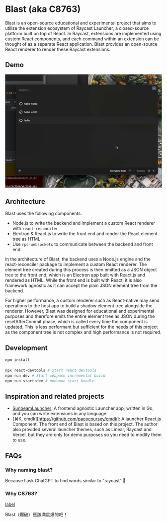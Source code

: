 # Blast (aka C8763)

Blast is an open-source educational and experimental project that aims to utilize the extension ecosystem of Raycast Launcher, a closed-source platform built on top of React. In Raycast, extensions are implemented using custom React components, and each command within an extension can be thought of as a separate React application. Blast provides an open-source React renderer to render these Raycast extensions.

## Demo

![demo_todo](./docs/media/demo_todo.gif)

## Architecture

Blast uses the following components:

- Node.js to write the backend and implement a custom React renderer with `react-reconciler`
- Electron & React.js to write the front end and render the React element tree as HTML
- Use `rpc-websockets` to communicate between the backend and front end

In the architecture of Blast, the backend uses a Node.js engine and the react-reconciler package to implement a custom React renderer. The element tree created during this process is then emitted as a JSON object tree to the front end, which is an Electron app built with React.js and rendered as HTML. While the front end is built with React, it is also framework agnostic as it can accept the plain JSON element tree from the backend.

For higher performance, a custom renderer such as React-native may send operations to the host app to build a shadow element tree alongside the renderer. However, Blast was designed for educational and experimental purposes and therefore emits the entire element tree as JSON during the resetAfterCommit phase, which is called every time the component is updated. This is less performant but sufficient for the needs of this project as the component tree is not complex and high performance is not required.

## Development

```bash
npm install

npx react-devtools # Start react devtools
npm run dev # Start webpack incremental build
npm run start:dev # nodemon start bundle
```

## Inspiration and related projects

- [SunbeamLauncher](https://github.com/SunbeamLauncher/sunbeam): A frontend agnostic Launcher app, written in Go, and you can write extensions in any language.
- [⌘K, cmdk][https://github.com/pacocoursey/cmdk]: A launcher React.js Component. The front end of Blast is based on this project. The author also provided several launcher themes, such as Linear, Raycast and Vercel, but they are only for demo purposes so you need to modify them to use.

## FAQs

### Why naming blast?

Because I ask ChatGPT to find words similar to "raycast" 🤣

### Why C8763?

[label](https://www.google.com/url?sa%3Di%26url%3Dhttps%3A%2F%2Fforum.gamer.com.tw%2FCo.php%3Fbsn%3D60076%26sn%3D35393481%26psig%3DAOvVaw1E2lTYKMdW0CFwT7gzrCfb%26ust%3D1672659465987000%26source%3Dimages%26cd%3Dvfe%26ved%3D0CA8QjRxqFwoTCOD_75ukpvwCFQAAAAAdAAAAABAE)

Blast（爆破）應該滿星爆的吧！
